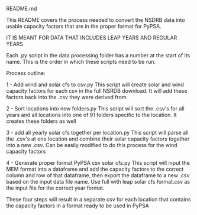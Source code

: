 README.md

This README covers the process needed to convert the NSDRB data into usable capacity factors that are in the proper format for PyPSA. 

IT IS MEANT FOR DATA THAT INCLUDES LEAP YEARS AND REGULAR YEARS

Each .py script in the data processing folder has a number at the start of its name. This is the order in which these scripts need to be run.

Process outline:

1 - Add wind and solar cfs to csv.py This script will create solar and wind capacity factors for each csv in the full NSRDB download. It will add these factors back into the .csv they were derived from

2 - Sort locations into new folders.py This script will sort the .csv's for all years and all locations into one of 91 folders specific to the location. It creates these folders as well

3 - add all yearly solar cfs together per location.py This script will parse all the .csv's at one location and combine their solar capacity factors together into a new .csv. Can be easily modified to do this process for the wind capacity factors

4 - Generate proper format PyPSA csv solar cfs.py This script will input the MEM format into a dataframe and add the capacity factors to the correct column and row of that dataframe, then export the dataframe to a new .csv based on the input data file name. Use full with leap solar cfs format.csv as the input file for the correct year format.

These four steps will result in a separate csv for each location that contains the capacity factors in a format ready to be used in PyPSA
